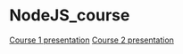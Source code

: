 # NodeJS_course

[Course 1 presentation](https://gitpitch.com/HackYourFutureBelgium/NodeJS_course/master?grs=github&t=beige&p=course_1)
[Course 2 presentation](https://gitpitch.com/HackYourFutureBelgium/NodeJS_course/master?grs=github&t=beige&p=course_2)
